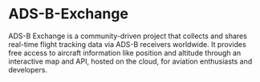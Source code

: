 # ADS-B-Exchange
ADS-B Exchange is a community-driven project that collects and shares real-time flight tracking data via ADS-B receivers worldwide. It provides free access to aircraft information like position and altitude through an interactive map and API, hosted on the cloud, for aviation enthusiasts and developers.
